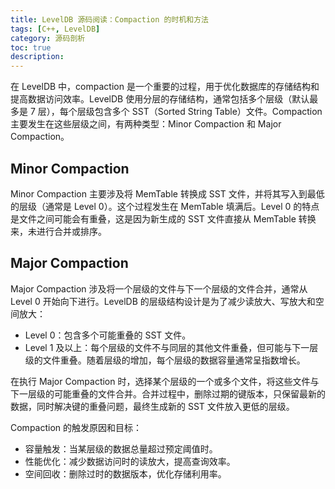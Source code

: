 ```yaml
---
title: LevelDB 源码阅读：Compaction 的时机和方法
tags: [C++, LevelDB]
category: 源码剖析
toc: true
description: 
---
```



在 LevelDB 中，compaction 是一个重要的过程，用于优化数据库的存储结构和提高数据访问效率。LevelDB 使用分层的存储结构，通常包括多个层级（默认最多是 7 层），每个层级包含多个 SST（Sorted String Table）文件。Compaction 主要发生在这些层级之间，有两种类型：Minor Compaction 和 Major Compaction。


## Minor Compaction
Minor Compaction 主要涉及将 MemTable 转换成 SST 文件，并将其写入到最低的层级（通常是 Level 0）。这个过程发生在 MemTable 填满后。Level 0 的特点是文件之间可能会有重叠，这是因为新生成的 SST 文件直接从 MemTable 转换来，未进行合并或排序。

## Major Compaction

Major Compaction 涉及将一个层级的文件与下一个层级的文件合并，通常从 Level 0 开始向下进行。LevelDB 的层级结构设计是为了减少读放大、写放大和空间放大：

- Level 0：包含多个可能重叠的 SST 文件。
- Level 1 及以上：每个层级的文件不与同层的其他文件重叠，但可能与下一层级的文件重叠。随着层级的增加，每个层级的数据容量通常呈指数增长。

在执行 Major Compaction 时，选择某个层级的一个或多个文件，将这些文件与下一层级的可能重叠的文件合并。合并过程中，删除过期的键版本，只保留最新的数据，同时解决键的重叠问题，最终生成新的 SST 文件放入更低的层级。

Compaction 的触发原因和目标：

- 容量触发：当某层级的数据总量超过预定阈值时。
- 性能优化：减少数据访问时的读放大，提高查询效率。
- 空间回收：删除过时的数据版本，优化存储利用率。